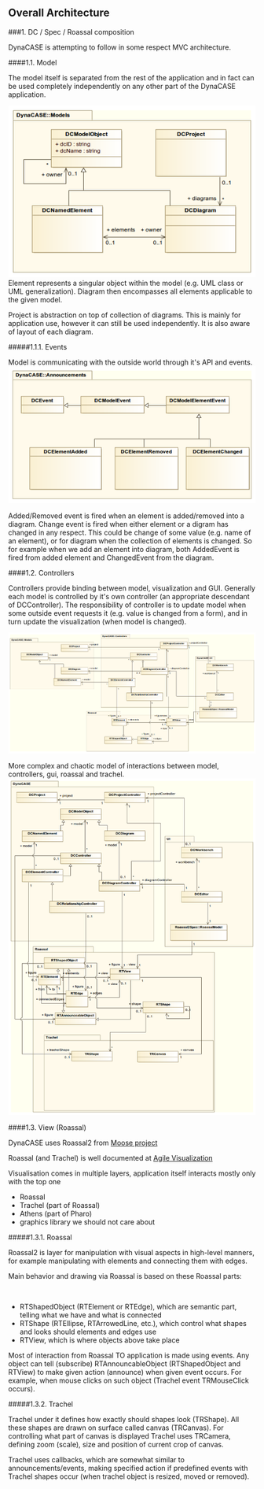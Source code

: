 

## Overall Architecture



###1\.  DC / Spec / Roassal composition

DynaCASE is attempting to follow in some respect MVC architecture\.



####1\.1\.  Model

The model itself is separated from the rest of the application and in fact can be used completely independently on any other part of the DynaCASE application\.

<a name=""></a>![](../figures/Models.png "file://../figures/Models.png")
Element represents a singular object within the model \(e\.g\. UML class or UML generalization\)\. Diagram then encompasses all elements applicable to the given model\.

Project is abstraction on top of collection of diagrams\. This is mainly for application use, however it can still be used independently\. It is also aware of layout of each diagram\.



#####1\.1\.1\.  Events

Model is communicating with the outside world through it's API and events\.
<a name=""></a>![](../figures/Events.png "file://../figures/Events.png")

Added/Removed event is fired when an element is added/removed into a diagram\. Change event is fired when either element or a digram has changed in any respect\. This could be change of some value \(e\.g\. name of an element\), or for diagram when the collection of elements is changed\. So for example when we add an element into diagram, both AddedEvent is fired from added element and ChangedEvent from the diagram\.



####1\.2\.  Controllers

Controllers provide binding between model, visualization and GUI\. Generally each model is controlled by it's own controller \(an appropriate descendant of DCController\)\. The responsibility of controller is to update model when some outside event requests it \(e\.g\. value is changed from a form\), and in turn update the visualization \(when model is changed\)\.

<a name=""></a>![](../figures/All%20layers%20simplified.png "file://../figures/All%20layers%20simplified.png")

More complex and chaotic model of interactions between model, controllers, gui, roassal and trachel\.
<a name=""></a>![](../figures/Architecture%20layers.png "file://../figures/Architecture%20layers.png")



####1\.3\.  View \(Roassal\)

DynaCASE uses Roassal2 from [Moose project](http://www.moosetechnology.org/)

Roassal \(and Trachel\) is well documented at [Agile Visualization](http://agilevisualization.com/#book)

Visualisation comes in multiple layers, application itself interacts mostly only with the top one


-  Roassal
-  Trachel \(part of Roassal\)
-  Athens \(part of Pharo\)
-  graphics library we should not care about



#####1\.3\.1\.  Roassal

Roassal2 is layer for manipulation with visual aspects in high\-level manners, for example manipulating with elements and connecting them with edges\.

Main behavior and drawing via Roassal is based on these Roassal parts:

&nbsp;

-  RTShapedObject \(RTElement or RTEdge\), which are semantic part, telling what we have and what is connected
-  RTShape \(RTEllipse, RTArrowedLine, etc\.\), which control what shapes and looks should elements and edges use
-  RTView, which is where objects above take place

Most of interaction from Roassal TO application is made using events\. Any object can tell \(subscribe\) RTAnnouncableObject \(RTShapedObject and RTView\) to make given action \(announce\) when given event occurs\. For example, when mouse clicks on such object \(Trachel event TRMouseClick occurs\)\.



#####1\.3\.2\.  Trachel

Trachel under it defines how exactly should shapes look \(TRShape\)\. All these shapes are drawn on surface called canvas \(TRCanvas\)\. For controlling what part of canvas is displayed Trachel uses TRCamera, defining zoom \(scale\), size and position of current crop of canvas\.

Trachel uses callbacks, which are somewhat similar to announcements/events, making specified action if predefined events with Trachel shapes occur \(when trachel object is resized, moved or removed\)\.
